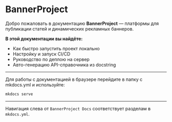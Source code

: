 # BannerProject


Добро пожаловать в документацию **BannerProject** — платформы для публикации статей и динамических рекламных баннеров.

**В этой документации вы найдёте:**

- Как быстро запустить проект локально  
- Настройку и запуск CI/CD  
- Руководство по деплою на сервер  
- Авто-генерацию API-справочника из docstring  

---
Для работы с документацией в браузере перейдите в папку с mkdocs.yml и используйте:
```bash
mkdocs serve
```

---

Навигация слева от `BannerProject Docs` соответствует разделам в `mkdocs.yml`.